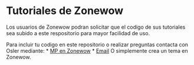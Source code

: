 # Tutoriales de Zonewow
Los usuarios de Zonewow podran solicitar que el codigo de sus tutoriales sea subido a este respositorio para mayor facilidad de uso.

Para incluir tu codigo en este repositorio o realizar preguntas contacta con Osler mediante:
    * [MP en Zonewow](http://zonewow.com/user/5-osler/)
    * [Email](mailto:osler@openmailbox.org)
O simplemente crea un tema en Zonewow.
